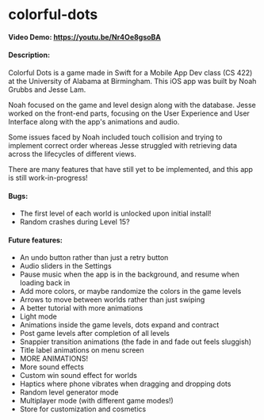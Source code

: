 # colorful-dots
#### Video Demo: https://youtu.be/Nr4Oe8gsoBA
#### Description:
Colorful Dots is a game made in Swift for a Mobile App Dev class (CS 422) at the University of Alabama at Birmingham. This iOS app was built by Noah Grubbs and Jesse Lam.

Noah focused on the game and level design along with the database. Jesse worked on the front-end parts, focusing on the User Experience and User Interface along with the app's animations and audio.

Some issues faced by Noah included touch collision and trying to implement correct order whereas Jesse struggled with retrieving data across the lifecycles of different views.

There are many features that have still yet to be implemented, and this app is still work-in-progress!

#### Bugs:
- The first level of each world is unlocked upon initial install!
- Random crashes during Level 15?

#### Future features:
- An undo button rather than just a retry button
- Audio sliders in the Settings
- Pause music when the app is in the background, and resume when loading back in
- Add more colors, or maybe randomize the colors in the game levels
- Arrows to move between worlds rather than just swiping
- A better tutorial with more animations
- Light mode
- Animations inside the game levels, dots expand and contract
- Post game levels after completion of all levels
- Snappier transition animations (the fade in and fade out feels sluggish)
- Title label animations on menu screen
- MORE ANIMATIONS!
- More sound effects
- Custom win sound effect for worlds
- Haptics where phone vibrates when dragging and dropping dots
- Random level generator mode
- Multiplayer mode (with different game modes!)
- Store for customization and cosmetics
